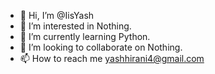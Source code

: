 - 👋 Hi, I’m @IisYash
- 👀 I’m interested in Nothing.
- 🌱 I’m currently learning Python.
- 💞️ I’m looking to collaborate on Nothing.
- 📫 How to reach me yashhirani4@gmail.com

<!---
YxxH1008/YxxH1008 is a ✨ special ✨ repository because its `README.md` (this file) appears on your GitHub profile.
You can click the Preview link to take a look at your changes.
--->
